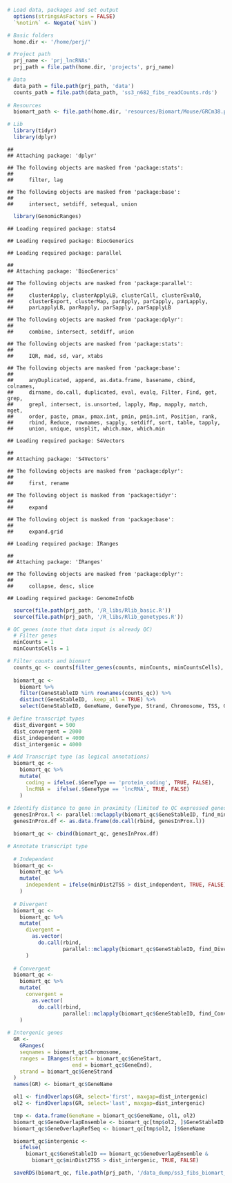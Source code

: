 ``` r
# Load data, packages and set output
  options(stringsAsFactors = FALSE)
  `%notin%` <- Negate(`%in%`)

# Basic folders
  home.dir <- '/home/perj/'

# Project path
  prj_name <- 'prj_lncRNAs'
  prj_path = file.path(home.dir, 'projects', prj_name)

# Data
  data_path = file.path(prj_path, 'data')
  counts_path = file.path(data_path, 'ss3_n682_fibs_readCounts.rds')
    
# Resources
  biomart_path <- file.path(home.dir, 'resources/Biomart/Mouse/GRCm38.p6.csv')

# Lib
  library(tidyr)
  library(dplyr)
```

    ## 
    ## Attaching package: 'dplyr'

    ## The following objects are masked from 'package:stats':
    ## 
    ##     filter, lag

    ## The following objects are masked from 'package:base':
    ## 
    ##     intersect, setdiff, setequal, union

``` r
  library(GenomicRanges)
```

    ## Loading required package: stats4

    ## Loading required package: BiocGenerics

    ## Loading required package: parallel

    ## 
    ## Attaching package: 'BiocGenerics'

    ## The following objects are masked from 'package:parallel':
    ## 
    ##     clusterApply, clusterApplyLB, clusterCall, clusterEvalQ,
    ##     clusterExport, clusterMap, parApply, parCapply, parLapply,
    ##     parLapplyLB, parRapply, parSapply, parSapplyLB

    ## The following objects are masked from 'package:dplyr':
    ## 
    ##     combine, intersect, setdiff, union

    ## The following objects are masked from 'package:stats':
    ## 
    ##     IQR, mad, sd, var, xtabs

    ## The following objects are masked from 'package:base':
    ## 
    ##     anyDuplicated, append, as.data.frame, basename, cbind, colnames,
    ##     dirname, do.call, duplicated, eval, evalq, Filter, Find, get, grep,
    ##     grepl, intersect, is.unsorted, lapply, Map, mapply, match, mget,
    ##     order, paste, pmax, pmax.int, pmin, pmin.int, Position, rank,
    ##     rbind, Reduce, rownames, sapply, setdiff, sort, table, tapply,
    ##     union, unique, unsplit, which.max, which.min

    ## Loading required package: S4Vectors

    ## 
    ## Attaching package: 'S4Vectors'

    ## The following objects are masked from 'package:dplyr':
    ## 
    ##     first, rename

    ## The following object is masked from 'package:tidyr':
    ## 
    ##     expand

    ## The following object is masked from 'package:base':
    ## 
    ##     expand.grid

    ## Loading required package: IRanges

    ## 
    ## Attaching package: 'IRanges'

    ## The following objects are masked from 'package:dplyr':
    ## 
    ##     collapse, desc, slice

    ## Loading required package: GenomeInfoDb

``` r
  source(file.path(prj_path, '/R_libs/Rlib_basic.R'))
  source(file.path(prj_path, '/R_libs/Rlib_genetypes.R'))
```

``` r
# QC genes (note that data input is already QC)
  # Filter genes
  minCounts = 1
  minCountsCells = 1

# Filter counts and biomart  
  counts_qc <- counts[filter_genes(counts, minCounts, minCountsCells), ]
  
  biomart_qc <- 
    biomart %>%
    filter(GeneStableID %in% rownames(counts_qc)) %>%
    distinct(GeneStableID, .keep_all = TRUE) %>%
    select(GeneStableID, GeneName, GeneType, Strand, Chromosome, TSS, GeneStart, GeneEnd, TranscriptLength)
```

``` r
# Define transcript types
  dist_divergent = 500
  dist_convergent = 2000
  dist_independent = 4000
  dist_intergenic = 4000

# Add Transcript type (as logical annotations)
  biomart_qc <-
    biomart_qc %>%
    mutate(
      coding = ifelse(.$GeneType == 'protein_coding', TRUE, FALSE),
      lncRNA =  ifelse(.$GeneType == 'lncRNA', TRUE, FALSE)
    )
  
# Identify distance to gene in proximity (limited to QC expressed genes)
  genesInProx.l <- parallel::mclapply(biomart_qc$GeneStableID, find_minDist2TSS, counts, biomart_qc, mc.cores = 20)
  genesInProx.df <- as.data.frame(do.call(rbind, genesInProx.l))

  biomart_qc <- cbind(biomart_qc, genesInProx.df)

# Annotate transcript type
  
  # Independent
  biomart_qc <- 
    biomart_qc %>%
    mutate(
      independent = ifelse(minDist2TSS > dist_independent, TRUE, FALSE)
    )
  
  # Divergent
  biomart_qc <- 
    biomart_qc %>%
    mutate(
      divergent =
        as.vector(
          do.call(rbind,
                  parallel::mclapply(biomart_qc$GeneStableID, find_Divergent, biomart_qc, dist_divergent, mc.cores = 20)))
      )
  
  # Convergent  
  biomart_qc <- 
    biomart_qc %>%
    mutate(
      convergent = 
        as.vector(
          do.call(rbind,
                  parallel::mclapply(biomart_qc$GeneStableID, find_Convergent, biomart_qc, dist_convergent, mc.cores = 20)))
    )
  
# Intergenic genes
  GR <-
    GRanges(
    seqnames = biomart_qc$Chromosome,
    ranges = IRanges(start = biomart_qc$GeneStart,
                     end = biomart_qc$GeneEnd),
    strand = biomart_qc$GeneStrand
  )
  names(GR) <- biomart_qc$GeneName

  ol1 <- findOverlaps(GR, select='first', maxgap=dist_intergenic)
  ol2 <- findOverlaps(GR, select='last', maxgap=dist_intergenic)

  tmp <- data.frame(GeneName = biomart_qc$GeneName, ol1, ol2)
  biomart_qc$GeneOverlapEnsemble <- biomart_qc[tmp$ol2, ]$GeneStableID
  biomart_qc$GeneOverlapRefSeq <- biomart_qc[tmp$ol2, ]$GeneName

  biomart_qc$intergenic <-
    ifelse(
      biomart_qc$GeneStableID == biomart_qc$GeneOverlapEnsemble &
        biomart_qc$minDist2TSS > dist_intergenic, TRUE, FALSE)
```

``` r
  saveRDS(biomart_qc, file.path(prj_path, '/data_dump/ss3_fibs_biomart_wGeneAnnotations.rds'))
```
